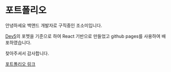 # 포트폴리오
안녕하세요 백앤드 개발자로 구직중인 조소미입니다. 

[Dev5](https://dev5.dev/)의 포멧을 기준으로 하여 React 기반으로 만들었고 github pages를 사용하여 배포하였습니다. 

찾아주셔서 감사합니다.

[포트폴리오 링크](https://somi9954.github.io/Portfolio2/)







